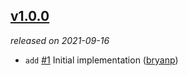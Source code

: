 ## [v1.0.0](https://github.com/bryanp/featuring/releases/tag/v1.0.0)

*released on 2021-09-16*

  * `add` [#1](https://github.com/bryanp/featuring/pull/1) Initial implementation ([bryanp](https://github.com/bryanp))


